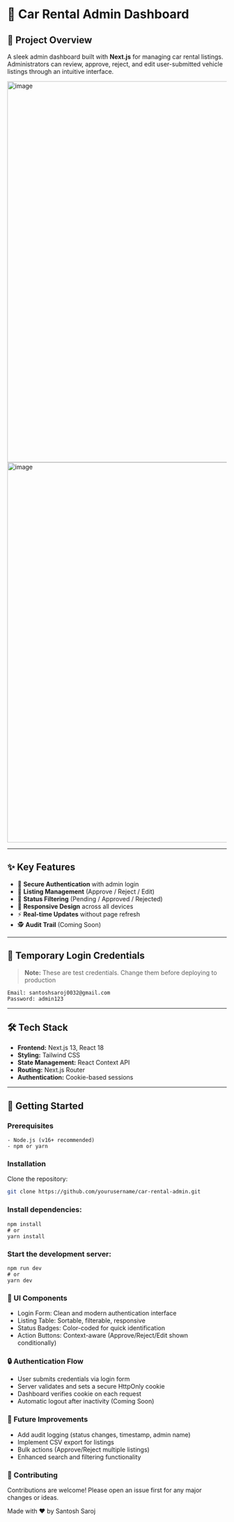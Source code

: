 # 🚗 Car Rental Admin Dashboard

## 🌟 Project Overview

A sleek admin dashboard built with **Next.js** for managing car rental listings. Administrators can review, approve, reject, and edit user-submitted vehicle listings through an intuitive interface.

 <img width="1919" height="874" alt="image" src="https://github.com/user-attachments/assets/38eb68f5-f902-4a6e-87ff-3250ebe7b621" />
<img width="1901" height="872" alt="image" src="https://github.com/user-attachments/assets/2a8f6651-9a85-4c0f-8959-a829f5b49feb" />

---

## ✨ Key Features

- 🔐 **Secure Authentication** with admin login  
- 📝 **Listing Management** (Approve / Reject / Edit)  
- 🧠 **Status Filtering** (Pending / Approved / Rejected)  
- 📱 **Responsive Design** across all devices  
- ⚡ **Real-time Updates** without page refresh  
- 🕵️ **Audit Trail** (Coming Soon)

---

## 🔧 Temporary Login Credentials

> **Note:** These are test credentials. Change them before deploying to production
 ```
Email: santoshsaroj0032@gmail.com
Password: admin123
 ```

     
---

## 🛠️ Tech Stack

- **Frontend:** Next.js 13, React 18  
- **Styling:** Tailwind CSS  
- **State Management:** React Context API  
- **Routing:** Next.js Router  
- **Authentication:** Cookie-based sessions  

---

## 🚀 Getting Started

### Prerequisites
```
- Node.js (v16+ recommended)  
- npm or yarn
```
### Installation

Clone the repository:

```bash
git clone https://github.com/yourusername/car-rental-admin.git
 ```

### Install dependencies:
``` 
npm install
# or
yarn install
```

### Start the development server:
```
npm run dev
# or
yarn dev
```


### 🌈 UI Components

- Login Form: Clean and modern authentication interface
- Listing Table: Sortable, filterable, responsive
- Status Badges: Color-coded for quick identification
- Action Buttons: Context-aware (Approve/Reject/Edit shown conditionally)



### 🔒 Authentication Flow

- User submits credentials via login form
- Server validates and sets a secure HttpOnly cookie
- Dashboard verifies cookie on each request
- Automatic logout after inactivity (Coming Soon)

### 🚀 Future Improvements

- Add audit logging (status changes, timestamp, admin name)
- Implement CSV export for listings
- Bulk actions (Approve/Reject multiple listings)
- Enhanced search and filtering functionality

### 🤝 Contributing
Contributions are welcome!
Please open an issue first for any major changes or ideas.

Made with ❤️ by Santosh Saroj
